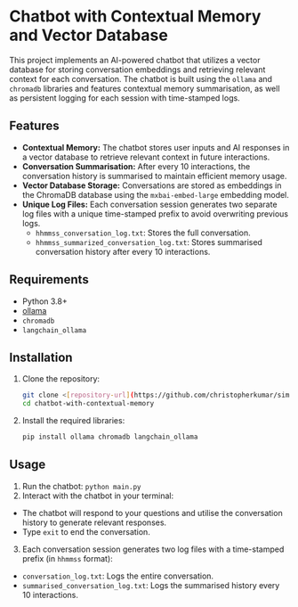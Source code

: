 # Chatbot with Contextual Memory and Vector Database

This project implements an AI-powered chatbot that utilizes a vector database for storing conversation embeddings and retrieving relevant context for each conversation. The chatbot is built using the `ollama` and `chromadb` libraries and features contextual memory summarisation, as well as persistent logging for each session with time-stamped logs.

## Features

- **Contextual Memory:** The chatbot stores user inputs and AI responses in a vector database to retrieve relevant context in future interactions.
- **Conversation Summarisation:** After every 10 interactions, the conversation history is summarised to maintain efficient memory usage.
- **Vector Database Storage:** Conversations are stored as embeddings in the ChromaDB database using the `mxbai-embed-large` embedding model.
- **Unique Log Files:** Each conversation session generates two separate log files with a unique time-stamped prefix to avoid overwriting previous logs.
  - `hhmmss_conversation_log.txt`: Stores the full conversation.
  - `hhmmss_summarized_conversation_log.txt`: Stores summarised conversation history after every 10 interactions.

## Requirements

- Python 3.8+
- [ollama](https://github.com/ollama/ollama)
- `chromadb`
- `langchain_ollama`

## Installation

1. Clone the repository:
   ```bash
   git clone <[repository-url](https://github.com/christopherkumar/simple-ollama-chatbot.git)>
   cd chatbot-with-contextual-memory
2. Install the required libraries:
   ```bash
   pip install ollama chromadb langchain_ollama

## Usage

1. Run the chatbot:
  `python main.py`
2. Interact with the chatbot in your terminal:
- The chatbot will respond to your questions and utilise the conversation history to generate relevant responses.
- Type `exit` to end the conversation.
3. Each conversation session generates two log files with a time-stamped prefix (in `hhmmss` format):
- `conversation_log.txt`: Logs the entire conversation.
- `summarised_conversation_log.txt`: Logs the summarised history every 10 interactions.
